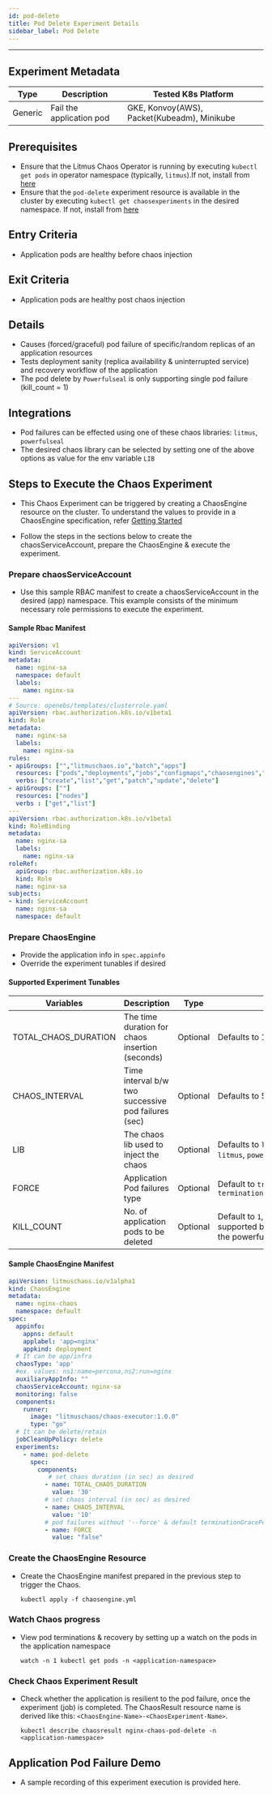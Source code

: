 ```yaml
---
id: pod-delete
title: Pod Delete Experiment Details
sidebar_label: Pod Delete
---
```

------

## Experiment Metadata

| Type      | Description              | Tested K8s Platform                                               |
| ----------| ------------------------ | ------------------------------------------------------------------|
| Generic   | Fail the application pod | GKE, Konvoy(AWS), Packet(Kubeadm), Minikube                       |

## Prerequisites

- Ensure that the Litmus Chaos Operator is running by executing `kubectl get pods` in operator namespace (typically, `litmus`).If not, install from [here](https://raw.githubusercontent.com/litmuschaos/pages/master/docs/litmus-operator-latest.yaml)
- Ensure that the `pod-delete` experiment resource is available in the cluster by executing                         `kubectl get chaosexperiments` in the desired namespace. If not, install from [here](https://hub.litmuschaos.io/charts/generic/experiments/pod-delete)

## Entry Criteria

- Application pods are healthy before chaos injection

## Exit Criteria

- Application pods are healthy post chaos injection

## Details

- Causes (forced/graceful) pod failure of specific/random replicas of an application resources
- Tests deployment sanity (replica availability & uninterrupted service) and recovery workflow of the application
- The pod delete by `Powerfulseal` is only supporting single pod failure (kill_count = 1)

## Integrations

- Pod failures can be effected using one of these chaos libraries: `litmus`, `powerfulseal`
- The desired chaos library can be selected by setting one of the above options as value for the env variable `LIB`

## Steps to Execute the Chaos Experiment

- This Chaos Experiment can be triggered by creating a ChaosEngine resource on the cluster. To understand the values to provide in a ChaosEngine specification, refer [Getting Started](getstarted.md/#prepare-chaosengine)

- Follow the steps in the sections below to create the chaosServiceAccount, prepare the ChaosEngine & execute the experiment.

### Prepare chaosServiceAccount

- Use this sample RBAC manifest to create a chaosServiceAccount in the desired (app) namespace. This example consists of the minimum necessary role permissions to execute the experiment.

#### Sample Rbac Manifest

```yaml
apiVersion: v1
kind: ServiceAccount
metadata:
  name: nginx-sa
  namespace: default
  labels:
    name: nginx-sa
---
# Source: openebs/templates/clusterrole.yaml
apiVersion: rbac.authorization.k8s.io/v1beta1
kind: Role
metadata:
  name: nginx-sa
  labels:
    name: nginx-sa
rules:
- apiGroups: ["","litmuschaos.io","batch","apps"]
  resources: ["pods","deployments","jobs","configmaps","chaosengines","chaosexperiments","chaosresults"]
  verbs: ["create","list","get","patch","update","delete"]
- apiGroups: [""]
  resources: ["nodes"]
  verbs : ["get","list"]
---
apiVersion: rbac.authorization.k8s.io/v1beta1
kind: RoleBinding
metadata:
  name: nginx-sa
  labels:
    name: nginx-sa
roleRef:
  apiGroup: rbac.authorization.k8s.io
  kind: Role
  name: nginx-sa
subjects:
- kind: ServiceAccount
  name: nginx-sa
  namespace: default

```

### Prepare ChaosEngine

- Provide the application info in `spec.appinfo`
- Override the experiment tunables if desired

#### Supported Experiment Tunables

| Variables             | Description                                                  | Type      | Notes                                                      |
| ----------------------| ------------------------------------------------------------ |-----------|------------------------------------------------------------|
| TOTAL_CHAOS_DURATION  | The time duration for chaos insertion (seconds)              | Optional  | Defaults to 15s                                            |
| CHAOS_INTERVAL        | Time interval b/w two successive pod failures (sec)          | Optional  | Defaults to 5s                                             |
| LIB                   | The chaos lib used to inject the chaos                       | Optional  | Defaults to `litmus`. Supported: `litmus`, `powerfulseal`  |
| FORCE                 | Application Pod failures type                                | Optional  | Default to `true`, With `terminationGracePeriodSeconds=0`  |
| KILL_COUNT            | No. of application pods to be deleted                        | Optional  | Default to `1`, kill_count > 1 is only supported by litmus lib , not by the powerfulseal |


#### Sample ChaosEngine Manifest

```yaml
apiVersion: litmuschaos.io/v1alpha1
kind: ChaosEngine
metadata:
  name: nginx-chaos
  namespace: default
spec:
  appinfo:
    appns: default
    applabel: 'app=nginx'
    appkind: deployment
  # It can be app/infra
  chaosType: 'app'   
  #ex. values: ns1:name=percona,ns2:run=nginx 
  auxiliaryAppInfo: ""
  chaosServiceAccount: nginx-sa
  monitoring: false
  components:
    runner:
      image: "litmuschaos/chaos-executor:1.0.0"
      type: "go"
  # It can be delete/retain
  jobCleanUpPolicy: delete  
  experiments:
    - name: pod-delete
      spec:
        components:
           # set chaos duration (in sec) as desired
          - name: TOTAL_CHAOS_DURATION
            value: '30'
          # set chaos interval (in sec) as desired
          - name: CHAOS_INTERVAL
            value: '10'
          # pod failures without '--force' & default terminationGracePeriodSeconds
          - name: FORCE
            value: "false"
```

### Create the ChaosEngine Resource

- Create the ChaosEngine manifest prepared in the previous step to trigger the Chaos.

  `kubectl apply -f chaosengine.yml`

### Watch Chaos progress

- View pod terminations & recovery by setting up a watch on the pods in the application namespace

  `watch -n 1 kubectl get pods -n <application-namespace>`

### Check Chaos Experiment Result

- Check whether the application is resilient to the pod failure, once the experiment (job) is completed. The ChaosResult resource name is derived like this: `<ChaosEngine-Name>-<ChaosExperiment-Name>`.

  `kubectl describe chaosresult nginx-chaos-pod-delete -n <application-namespace>`

## Application Pod Failure Demo

- A sample recording of this experiment execution is provided here.
